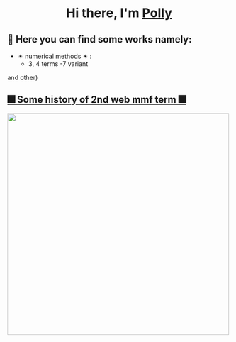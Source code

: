 <h1 align="center">Hi there, I'm <a href="https://vk.com/weptashka" target="_blank">Polly</a> 
   

## 🌌 Here you can find some works namely:

- ✴ numerical methods ✴ :
   - 3, 4 terms -7 variant

and other)




## [🎆 Some history of 2nd web mmf term 🎆](https://vk.com/polistrausy)


<img src="https://sun9-47.userapi.com/impg/PURN2YNPfoycdU9j3txxSPJhxjgNUtezib88Bw/YpzBSziHQg4.jpg?size=1600x900&quality=96&sign=868849c3a0e4ed3af81319fbfcc77dd1&type=album" width="500">
